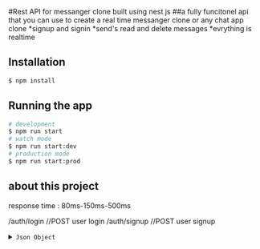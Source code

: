 #Rest API for messanger clone built using nest js 
##a fully funcitonel api that you can use to create a real time messanger clone or any chat app clone 
*signup and signin
*send's read and delete messages
*evrything is realtime

## Installation
```bash
$ npm install
```
## Running the app
```bash
# development
$ npm run start
# watch mode
$ npm run start:dev
# production mode
$ npm run start:prod
```
## about this project
response time : 80ms-150ms-500ms

/auth/login  //POST user login
/auth/signup //POST user signup

<details>
<summary><code>Json Object</code></summary>
```tsx
login : {
    Username: string;
    Password: string // min length 8
    }
```
</details>